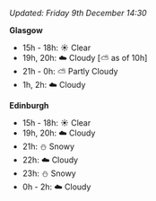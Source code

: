 *Updated: Friday 9th December 14:30*

**Glasgow**

* 15h - 18h: :sunny: Clear
* 19h, 20h: :cloud: Cloudy [:partly_sunny: as of 10h]
* 21h - 0h: :partly_sunny: Partly Cloudy
* 1h, 2h: :cloud: Cloudy

**Edinburgh**

* 15h - 18h: :sunny: Clear
* 19h, 20h: :cloud: Cloudy
* 21h: :snowman: Snowy
* 22h: :cloud: Cloudy
* 23h: :snowman: Snowy
* 0h - 2h: :cloud: Cloudy
